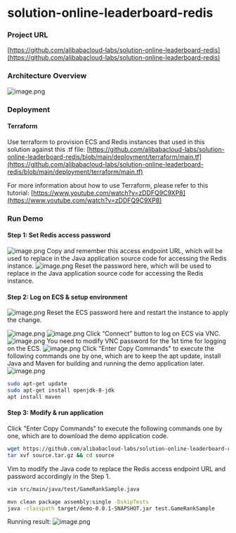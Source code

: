 # solution-online-leaderboard-redis

### Project URL
[https://github.com/alibabacloud-labs/solution-online-leaderboard-redis](https://github.com/alibabacloud-labs/solution-online-leaderboard-redis)

### Architecture Overview
![image.png](https://intranetproxy.alipay.com/skylark/lark/0/2021/png/32590/1614587375187-45c11995-15e2-42c6-8e4b-651f8e433813.png#align=left&display=inline&height=682&margin=%5Bobject%20Object%5D&name=image.png&originHeight=682&originWidth=1275&size=264455&status=done&style=none&width=1275)

### Deployment
#### Terraform
Use terraform to provision ECS and Redis instances that used in this solution against this .tf file:
[https://github.com/alibabacloud-labs/solution-online-leaderboard-redis/blob/main/deployment/terraform/main.tf](https://github.com/alibabacloud-labs/solution-online-leaderboard-redis/blob/main/deployment/terraform/main.tf)


For more information about how to use Terraform, please refer to this tutorial: [https://www.youtube.com/watch?v=zDDFQ9C9XP8](https://www.youtube.com/watch?v=zDDFQ9C9XP8)


### Run Demo
#### Step 1: Set Redis access password
![image.png](https://intranetproxy.alipay.com/skylark/lark/0/2021/png/32590/1614587375187-45c11995-15e2-42c6-8e4b-651f8e433813.png#align=left&display=inline&height=682&margin=%5Bobject%20Object%5D&name=image.png&originHeight=682&originWidth=1275&size=264455&status=done&style=none&width=1275)
Copy and remember this access endpoint URL, which will be used to replace in the Java application source code for accessing the Redis instance.
![image.png](https://intranetproxy.alipay.com/skylark/lark/0/2021/png/32590/1614587502795-e5570d14-1f92-4ebe-a44d-9f6b3f377d31.png#align=left&display=inline&height=368&margin=%5Bobject%20Object%5D&name=image.png&originHeight=368&originWidth=1299&size=149230&status=done&style=none&width=1299)
Reset the password here, which will be used to replace in the Java application source code for accessing the Redis instance.


#### Step 2: Log on ECS & setup environment
![image.png](https://intranetproxy.alipay.com/skylark/lark/0/2021/png/32590/1614589525507-61c19a9c-1456-4d77-8c29-8cc635ccf693.png#align=left&display=inline&height=616&margin=%5Bobject%20Object%5D&name=image.png&originHeight=616&originWidth=1288&size=127500&status=done&style=none&width=1288)
Reset the ECS password here and restart the instance to apply the change.


![image.png](https://intranetproxy.alipay.com/skylark/lark/0/2021/png/32590/1614589615475-34d74563-beb2-47f4-8731-2493292c8f0a.png#align=left&display=inline&height=369&margin=%5Bobject%20Object%5D&name=image.png&originHeight=369&originWidth=957&size=49149&status=done&style=none&width=957)
![image.png](https://intranetproxy.alipay.com/skylark/lark/0/2021/png/32590/1614589655087-42f42ede-9529-46e6-a22c-a98bc6594219.png#align=left&display=inline&height=417&margin=%5Bobject%20Object%5D&name=image.png&originHeight=417&originWidth=645&size=41619&status=done&style=none&width=645)
Click “Connect” button to log on ECS via VNC.
![image.png](https://intranetproxy.alipay.com/skylark/lark/0/2021/png/32590/1614589704900-57f20754-057a-490a-8216-93a67b568e0d.png#align=left&display=inline&height=309&margin=%5Bobject%20Object%5D&name=image.png&originHeight=309&originWidth=599&size=21690&status=done&style=none&width=599)
You need to modify VNC password for the 1st time for logging on the ECS.
![image.png](https://intranetproxy.alipay.com/skylark/lark/0/2021/png/32590/1614589793620-c9fe3567-24a6-45a4-8991-e22930d799b7.png#align=left&display=inline&height=344&margin=%5Bobject%20Object%5D&name=image.png&originHeight=344&originWidth=811&size=31635&status=done&style=none&width=811)
Click "Enter Copy Commands" to execute the following commands one by one, which are to keep the apt update, install Java and Maven for building and running the demo application later.
![image.png](https://intranetproxy.alipay.com/skylark/lark/0/2021/png/32590/1614589881552-c1b88b7d-c419-43fb-8aa1-56814fdde8df.png#align=left&display=inline&height=228&margin=%5Bobject%20Object%5D&name=image.png&originHeight=228&originWidth=936&size=36896&status=done&style=none&width=936)
```bash
sudo apt-get update
sudo apt-get install openjdk-8-jdk
apt install maven
```






#### Step 3: Modify & run application
Click "Enter Copy Commands" to execute the following commands one by one, which are to download the demo application code.
```bash
wget https://github.com/alibabacloud-labs/solution-online-leaderboard-redis/raw/main/source.tar.gz
tar xvf source.tar.gz && cd source
```


Vim to modify the Java code to replace the Redis access endpoint URL and password accordingly in the Step 1.
```bash
vim src/main/java/test/GameRankSample.java
```
```bash
mvn clean package assembly:single -DskipTests
java -classpath target/demo-0.0.1-SNAPSHOT.jar test.GameRankSample
```
Running result:
![image.png](https://intranetproxy.alipay.com/skylark/lark/0/2021/png/32590/1614591573376-94005a7b-8f6c-406e-a18c-4124ddbff2ce.png#align=left&display=inline&height=814&margin=%5Bobject%20Object%5D&name=image.png&originHeight=814&originWidth=714&size=230960&status=done&style=none&width=714)
